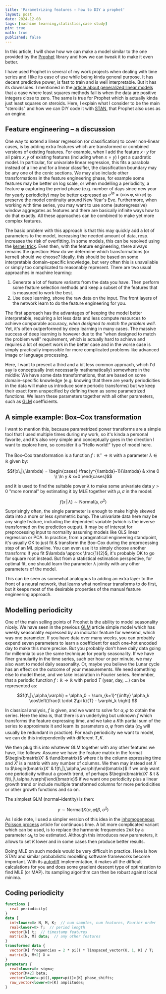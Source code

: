 ```yaml
---
title: 'Parametrizing features – how to DIY a prophet'
layout: post
date: 2024-12-08
tags: [machine learning,statistics,case study]
pin: true
math: true
published: false
---
```


In this article, I will show how we can make a model similar to the one provided by the [Prophet](https://facebook.github.io/prophet/docs/quick_start.html)
library and how we can tweak it to make it even better. 

I have used Prophet in several of my work projects when dealing with time series
and I like its ease of use while being kinda general purpose.
It has decent predictive power, is fast to train and is well interpretable.
But it has its downsides. 
I mentioned in the [article about generalized linear models](/posts/glms)
that a case where least squares methods fail is when the data are positive integers close to zero.
The same is true for Prophet which is actually kinda just least squares on steroids. 
Here, I explain what I consider to be the main "steroids" and how we can DIY code it with [STAN](https://mc-stan.org/),
that Prophet also uses as an engine.

## Feature engineering – a discussion
One way to extend a linear regression (or classification) to cover non-linear cases,
is by adding extra features which are transformed or combined versions of existing features.
For example, when I add the feature $x\cdot y$ for all pairs $x,y$ of existing features (including when $x=y$)
I get a quadratic model. In particular, for univariate linear regression, this fits a parabola instead of a line
and for a linear classifier, the classification boundary may be any one of the conic sections.
We may also include other transformations in the feature engineering phase,
for example some features may be better on log scale, or when modelling a periodicity, a feature $\varphi$ capturing the period phase 
(e.g. number of days since new year for yearly periodicity) may be better expressed as $e^{i\varphi} = (\cos\varphi, \sin\varphi)$
to preserve the model continuity around New Year's Eve.
Furthermore, when working with time series, you may want to use some (autoregressive) window aggregates as features
and there are basically infinite ways how to do that exactly.
All these approaches can be combined to make yet more complex features.



The basic problem with this approach is that this may quickly add a lot of parameters to the model,
increasing the needed amount of data, resp. increases the risk of overfitting.
In some models, this can be resolved using the [kernel trick](https://en.wikipedia.org/wiki/Kernel_method).
Even then, with the feature engineering, there always remains the question:
How do we determine which transformations (or kernel) should we choose?
Ideally, this should be based on some interpretable domain–specific knowledge,
but very often this is unavailable or simply too complicated to reasonably represent.
There are two usual approaches in machine learning:

1. Generate a lot of feature variants from the data you have. 
Then perform some feature selection methods and keep a subset of the features that is measured to work the best.
2. Use deep learning, shove the raw data on the input. 
The front layers of the network learn to do the feature engineering for you. 

The first approach has the advantages of keeping the model better interpretable, requiring a lot less data and less compute resources to achieve comparable accuracy, _when designed to match the problem well_.
Yet, it's often outperformed by deep learning in many cases.
The massive success of deep learning is however due to the "when designed to match the problem well" requirement,
which is actually hard to achieve and requires a lot of expert work in the better case
and in the worse case is simply practically impossible for more complicated problems like advanced image or language processing.

Here, I want to present a third and a bit less common approach, 
which I'd say is conceptually (not necessarily mathematically) somewhere in the middle: 
We have some data transformations, that are based on some domain–specific knowledge 
(e.g. knowing that there are yearly periodicities in the data will make us introduce some periodic transforms)
but we keep their exact form unspecified by defining them as some parametrized functions.
We learn these parameters together with all other parameters, such as [GLM](/posts/glms) coefficients.

## A simple example: Box–Cox transformation
I want to mention this, because parametrized power transforms are a simple tool that I used multiple times during my work, so it's kinda a personal favorite,
and it's also very simple and conceptually goes in the direction I want to explore here,
so consider it a "Hello world!" type of model here.

The Box–Cox transformation is a function $f: \mathbb{R}^+ \to \mathbb{R}$ with a parameter $\lambda \in \mathbb{R}$ given by:

$$f(x\,|\,\lambda) = \begin{cases} 
      \frac{y^{\lambda}-1}{\lambda} & x\ne 0 \\
      \ln y & x=0 
\end{cases}$$

and it is used to find the suitable power $\lambda$ to make some univariate data $y > 0$ "more normal" by estimating 
it by MLE together with $\mu, \sigma$ in the model:

$$f(x\,|\,\lambda) \sim \mathrm{Normal}(\mu, \sigma^2)$$

Surprisingly often, the single parameter is enough to make highly skewed data into a more or less symmetric bump. 
The univariate data here may be any single feature, including the dependent variable (which is the inverse transformed on the prediction output). 
It may be of interest for preprocessing input to normality assuming models like OLS linear regression or PCA. 
In practice, from a pragmatical engineering standpoint, 
it's usually OK to just fit & transform the Box–Cox during the preprocessing step of an ML pipeline.
You can even use it to simply choose another transform: If you fit $\lambda \approx \frac{1}{2}$, it's probably OK to go for square root instead.
But from a statistical estimation perspective, for optimal fit, 
one should learn the parameter $\lambda$ jointly with any other parameters of the model.

This can be seen as somewhat analogous to adding an extra layer to the front of a neural network, that learns what nonlinear transforms to do first,
but it keeps most of the desirable properties of the manual feature engineering approach.

## Modelling periodicity 
One of the main selling points of Prophet is the ability to model seasonality nicely.
We have seen in the previous [GLM](/posts/glms) article simple model which has weekly seasonality
expressed by an indicator feature for weekend, which was one parameter. 
If you have data over many weeks, you can probably expend seven parameters to learn a coefficient
for each one–hot encoded day to make this more precise.
But you probably don't have daily data going for millennia to use the same technique for yearly seasonality.
If we have finer granularity in the time series, such per hour or per minute, we may also want to model daily seasonality.
Or, maybe you believe the Lunar cycle has an effect on the outcome of your measurements.
We need something else to model these, and we take inspiration in Fourier series.
Remember, that a periodic function $f: \mathbb{R}\to\mathbb{R}$ with period $T$ (year, day, ...) can be represented as:

$$f(t\,|\,\alpha,\varphi) = \alpha_0 + \sum_{k=1}^{\infty} \alpha_k \cos\left(\frac{t \cdot 2\pi k}{T} - \varphi_k \right) $$

In classical analysis, $f$ is given, and we want to solve for $\alpha,\varphi$ to obtain the series. 
Here the idea is, that there is an underlying but unknown $f$ which transforms the feature expressing time,
and we take a $K$th partial sum of the series to approximate it 
and learn its parameters  $\alpha,\varphi$ from data ($\alpha_0$ will usually be redundant in practice).
For each periodicity we want to model, we can do this independently with different $T,K$.

We then plug this into whatever GLM together with any other features we have, like follows:
Assume we have the feature matrix in the format $\begin{bmatrix}X' & t\end{bmatrix}$
where $t$ is the column expressing time and $X'$ is a matrix with any number of columns.
We then may instead set $X$ to $\begin{bmatrix}X' & f(t\,|\,\alpha,\varphi)\end{bmatrix}$ if we only want one periodicity without a growth trend,
of perhaps $\begin{bmatrix}X' & t & f(t\,|\,\alpha,\varphi)\end{bmatrix}$ if we want one periodicity plus a linear growth trend
or include multiple transformed columns for more periodicities or other growth functions and so on.

The simplest GLM (normal–identity) is then:

$$ y \sim \mathrm{Normal}\left(X(\alpha,\varphi)\beta, \; \sigma^2\right)$$

As I side note, I used a simpler version of this idea in the [inhomogeneous Poisson process](/posts/inhomogeneous-poisson-process/) article for continuous time.
A bit more complicated variant which can be used, is to replace the harmonic frequencies $2\pi k$ 
by a parameter $\omega_k$ to be estimated. 
Although this introduces new parameters, it allows to set $K$ lower and in some cases then produce better results. 


Doing MLE on such models would be very difficult in practice. 
Here is how STAN and similar probabilistic modelling software frameworks become important.
With its [autodiff](https://en.wikipedia.org/wiki/Automatic_differentiation) implementation,
it makes all the difficult calculations for you and does some gradient descent type of optimization to find MLE (or MAP).
Its sampling algorithm can then be robust against local minima.

## Coding periodicity

```STAN
functions {
  real periodicity(
}
data {
  int<lower=0> N, M, K;  // num samples, num features, Fourier order
  real<lower=0> T;  // period length
  vector[N] t;  // timestamp features
  matrix[N, M] data;  // any other features
}
transformed data {
  vector[K] frequencies = 2 * pi() * linspaced_vector(K, 1, K) / T;
  matrix[N, M+2] X = 
}
parameters {
  real<lower=0> sigma;
  vector[M+2] beta;
  vector<lower=-pi(),upper=pi()>[K] phase_shifts;
  row_vector<lower=0>[K] amplitudes;
}
```
